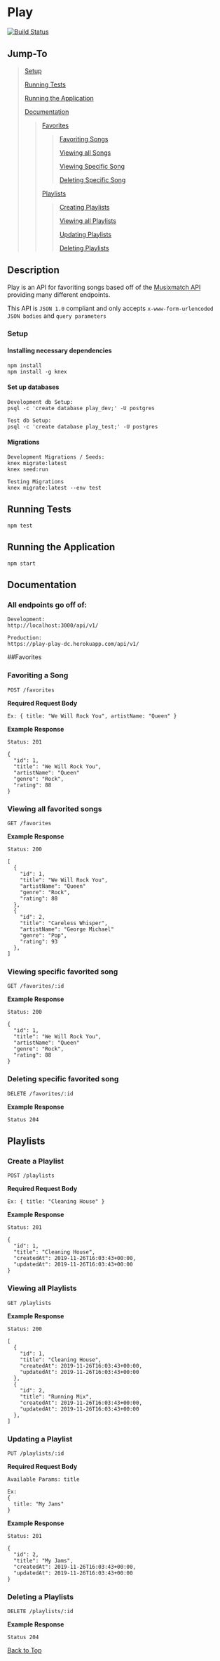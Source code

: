 # Play

[![Build Status](https://travis-ci.org/Not-Zorro/play.svg?branch=master)](https://travis-ci.org/Not-Zorro/play)

## Jump-To

> [Setup](#setup)
>
> [Running Tests](#running-tests)
>
> [Running the Application](#running-the-application)
>
> [Documentation](#documentation)
>
>> [Favorites](#favorites)
>>> [Favoriting Songs](#favoriting-a-song)
>>>
>>> [Viewing all Songs](#viewing-all-favorited-songs)
>>>
>>> [Viewing Specific Song](#viewing-specific-favorited-song)
>>>
>>> [Deleting Specific Song](#deleting-specific-favorited-song)
>>
>> [Playlists](#playlists)
>>>[Creating Playlists](#create-a-playlist)
>>>
>>>[Viewing all Playlists](#viewing-all-playlists)
>>>
>>>[Updating Playlists](#updating-a-playlist)
>>>
>>>[Deleting Playlists](#delete-a-playlist)

## Description

Play is an API for favoriting songs based off of the [Musixmatch API](https://developer.musixmatch.com/documentation) providing many different endpoints.

This API is `JSON 1.0` compliant and only accepts `x-www-form-urlencoded JSON bodies` and `query parameters`


### Setup

#### Installing necessary dependencies

```
npm install
npm install -g knex
```

#### Set up databases

```
Development db Setup:
psql -c 'create database play_dev;' -U postgres

Test db Setup:
psql -c 'create database play_test;' -U postgres
```

#### Migrations

```
Development Migrations / Seeds:
knex migrate:latest
knex seed:run

Testing Migrations
knex migrate:latest --env test
```

## Running Tests

`npm test`

## Running the Application

`npm start`

## Documentation

### All endpoints go off of:

```
Development:
http://localhost:3000/api/v1/

Production:
https://play-play-dc.herokuapp.com/api/v1/
```

##Favorites

### Favoriting a Song

`POST /favorites`

**Required Request Body**

```
Ex: { title: "We Will Rock You", artistName: "Queen" }
```

**Example Response**

```
Status: 201

{
  "id": 1,
  "title": "We Will Rock You",
  "artistName": "Queen"
  "genre": "Rock",
  "rating": 88
}
```

### Viewing all favorited songs

`GET /favorites`

**Example Response**

```
Status: 200

[
  {
    "id": 1,
    "title": "We Will Rock You",
    "artistName": "Queen"
    "genre": "Rock",
    "rating": 88
  },
  {
    "id": 2,
    "title": "Careless Whisper",
    "artistName": "George Michael"
    "genre": "Pop",
    "rating": 93
  },
]
```

### Viewing specific favorited song

`GET /favorites/:id`

**Example Response**

```
Status: 200

{
  "id": 1,
  "title": "We Will Rock You",
  "artistName": "Queen"
  "genre": "Rock",
  "rating": 88
}
```

### Deleting specific favorited song

`DELETE /favorites/:id`

**Example Response**

`Status 204`

## Playlists

### Create a Playlist

`POST /playlists`

**Required Request Body**

```
Ex: { title: "Cleaning House" }
```

**Example Response**

```
Status: 201

{
  "id": 1,
  "title": "Cleaning House",
  "createdAt": 2019-11-26T16:03:43+00:00,
  "updatedAt": 2019-11-26T16:03:43+00:00
}
```

### Viewing all Playlists

`GET /playlists`

**Example Response**

```
Status: 200

[
  {
    "id": 1,
    "title": "Cleaning House",
    "createdAt": 2019-11-26T16:03:43+00:00,
    "updatedAt": 2019-11-26T16:03:43+00:00
  },
  {
    "id": 2,
    "title": "Running Mix",
    "createdAt": 2019-11-26T16:03:43+00:00,
    "updatedAt": 2019-11-26T16:03:43+00:00
  },
]
```

### Updating a Playlist

`PUT /playlists/:id`

**Required Request Body**

```
Available Params: title

Ex:
{
  title: "My Jams"
}
```

**Example Response**

```
Status: 201

{
  "id": 2,
  "title": "My Jams",
  "createdAt": 2019-11-26T16:03:43+00:00,
  "updatedAt": 2019-11-26T16:03:43+00:00
}
```

### Deleting a Playlists

`DELETE /playlists/:id`

**Example Response**

`Status 204`

[Back to Top](#play)
